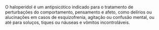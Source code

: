 O haloperidol é um antipsicótico indicado para o tratamento de perturbações do comportamento, pensamento e afeto, como delírios ou alucinações em casos de esquizofrenia, agitação ou confusão mental, ou até para soluços, tiques ou náuseas e vômitos incontroláveis.